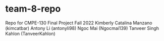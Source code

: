 # team-8-repo
Repo for CMPE-130 Final Project Fall 2022 
Kimberly Catalina Manzano (kimcatbar) 
Antony Li (antonyli98) 
Ngoc Mai (Ngocmai139)
Tanveer Singh Kahlon (TanveerKahlon)
